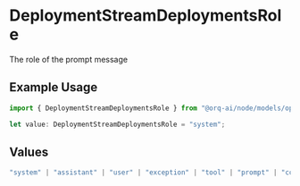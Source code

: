 # DeploymentStreamDeploymentsRole

The role of the prompt message

## Example Usage

```typescript
import { DeploymentStreamDeploymentsRole } from "@orq-ai/node/models/operations";

let value: DeploymentStreamDeploymentsRole = "system";
```

## Values

```typescript
"system" | "assistant" | "user" | "exception" | "tool" | "prompt" | "correction" | "expected_output"
```